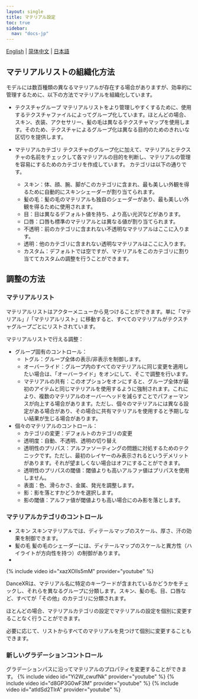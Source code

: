 ```yaml
---
layout: single
title: マテリアル設定
toc: true
sidebar:
  nav: "docs-jp"
---
```

[English](/dancexr/features/material_settings) | [简体中文](/zh/dancexr/features/material_settings) | [日本語](/jp/dancexr/features/material_settings)


## マテリアルリストの組織化方法

モデルには数百種類の異なるマテリアルが存在する場合がありますが、効率的に管理するために、以下の方法でマテリアルを組織化しています。

* テクスチャグループ
  マテリアルリストをより管理しやすくするために、使用するテクスチャファイルによってグループ化しています。ほとんどの場合、スキン、衣装、アクセサリー、髪の毛は異なるテクスチャマップを使用します。そのため、テクスチャによるグループ化は異なる目的のためのきれいな区切りを提供します。

* マテリアルカテゴリ
  テクスチャのグループ化に加えて、マテリアルとテクスチャの名前をチェックして各マテリアルの目的を判断し、マテリアルの管理を容易にするためのカテゴリを作成しています。
  カテゴリは以下の通りです。
  * スキン：体、顔、腕、脚がこのカテゴリに含まれ、最も美しい外観を得るために自動的にスキンシェーダーが割り当てられます。
  * 髪の毛：髪の毛のマテリアルも独自のシェーダーがあり、最も美しい外観を得るために使用されます。
  * 目：目は異なるデフォルト値を持ち、より高い光沢などがあります。
  * 口唇：口唇も標準のマテリアルとは異なる値が割り当てられます。
  * 不透明：前のカテゴリに含まれない不透明なマテリアルはここに入ります。
  * 透明：他のカテゴリに含まれない透明なマテリアルはここに入ります。
  * カスタム：デフォルトでは空ですが、マテリアルをこのカテゴリに割り当ててカスタムの調整を行うことができます。

## 調整の方法

### マテリアルリスト

マテリアルリストはアクターメニューから見つけることができます。単に「マテリアル」/「マテリアルリスト」に移動すると、すべてのマテリアルがテクスチャグループごとにリストされています。

マテリアルリストで行える調整：
* グループ固有のコントロール：
  * トグル：グループ全体の表示/非表示を制御します。
  * オーバーライド：グループ内のすべてのマテリアルに同じ変更を適用したい場合は、「オーバーライド」をオンにして、そこで調整を行います。
  * マテリアルの共有：このオプションをオンにすると、グループ全体が最初のアイテムと同じマテリアルを使用するように強制されます。これにより、複数のマテリアルのオーバーヘッドを減らすことでパフォーマンスが向上する場合があります。ただし、個々のマテリアルには異なる設定がある場合があり、その場合に共有マテリアルを使用すると予期しない結果が生じる場合があります。
* 個々のマテリアルのコントロール：
  * カテゴリの変更：デフォルトのカテゴリの変更
  * 透明度：自動、不透明、透明の切り替え
  * 透明性のプリパス：アルファソーティングの問題に対処するためのテクニックです。ただし、最初のレイヤーのみ表示されるというデメリットがあります。それが望ましくない場合はオフにすることができます。
  * 透明性のプリパスの閾値：閾値よりも高いアルファ値はプリパスを使用しません。
  * 表面：色、滑らかさ、金属、発光を調整します。
  * 影：影を落とすかどうかを選択します。
  * 影の閾値：アルファ値が閾値よりも高い場合にのみ影を落とします。

### マテリアルカテゴリのコントロール

* スキン
  スキンマテリアルでは、ディテールマップのスケール、厚さ、汗の効果を制御できます。
* 髪の毛
  髪の毛のシェーダーには、ディテールマップのスケールと異方性（ハイライトが方向性を持つ）の制御があります。
* 

{% include video id="xazXOlls5mM" provider="youtube" %}

DanceXRは、マテリアル名に特定のキーワードが含まれているかどうかをチェックし、それらを異なるグループに分類します。スキン、髪の毛、目、口唇など、すべてが「その他」のカテゴリに分類されます。

ほとんどの場合、マテリアルカテゴリの設定でマテリアルの設定を個別に変更することなく行うことができます。

必要に応じて、リストからすべてのマテリアルを見つけて個別に変更することもできます。

### 新しいグラデーションコントロール
グラデーションパスに沿ってマテリアルのプロパティを変更することができます。
{% include video id="Yi2W_cwufNk" provider="youtube" %}
{% include video id="d8GP3G0wF3M" provider="youtube" %}
{% include video id="atIdSd2TIrA" provider="youtube" %}